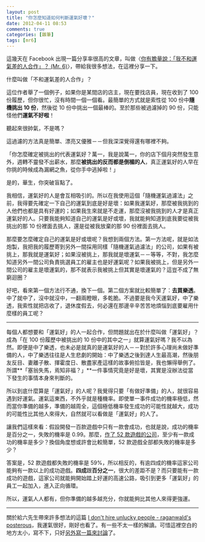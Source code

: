 ```yaml
---
layout: post
title: "你怎麼知道如何判斷運氣好壞？"
date: 2012-04-11 08:53
comments: true
categories: [雜筆]
tags: [mr6]
---
```


這幾天在 Facebook 出現一篇分享率很高的文章，叫做〈[你有膽量說：「我不和運氣差的人合作」？ (Mr. 6)][mr6]〉，帶給我很多想法，在這裡分享一下。

<!-- more -->

什麼叫做「不和運氣差的人合作」？

這位作者舉了一個例子，如果你是某間店的店主，現在要找店員，現在收到了 100 份履歷，但你很忙，沒有時間一個一個看。最簡單的方式就是索性從 100 份中**隨機挑出 10 份**，然後從 10 份中挑出一個最棒的。至於那些被過濾掉的 90 份，只能怪他們**運氣不好啦**！

聽起來很帥氣，不是嗎？

這過濾的方法真是簡單、漂亮又優雅－－但我深深覺得還有哪裡不夠。

「你怎麼確定被挑出的代表運氣好？萬一，我是說萬一，你的店下個月突然發生意外，週轉不靈發不出薪水，那麼**被挑出的反而都是倒楣的人**，真正運氣好的人早在你挑的時候成為漏網之魚，從你手中逃掉啦！」

是的，華生，你突破盲點了。

我相信，運氣好的人是會互相吸引的。所以在我使用這個「隨機運氣過濾法」之前，我得要先確定一下自己的運氣到底是好是壞：如果我運氣好，那麼被我挑到的人他們也都是具有好運的；如果我生來就是不走運，那麼沒被我挑到的人才是真正運氣好的人。只要我能夠知道自己的運氣是好或壞，我就能夠知道到底我要從被我挑出的那 10 份裡面去挑人，還是從被我放棄的那 90 份裡面去挑人。

那麼要怎麼確定自己的運氣是好或壞呢？我想到兩個方法。第一方法呢，就是如法炮製，我把我的履歷寄到另外一間採用同樣「隨機運氣過濾法」的公司，如果有被挑上，那我就是運氣好；如果沒被挑上，那我就是壞運氣－－等等，不對，我怎麼知道另外一間公司負責挑選員工的雇主也是好運氣呢？如果我被挑上，但是另外一間公司的雇主是壞運氣的，那不就表示我被挑上但其實是壞運氣的？這豈不成了無窮迴圈？

好吧，看來第一個方法行不通，換下一個。第二個方案就比較簡單了：**去買樂透**。中了就中了，沒中就沒中，一翻兩瞪眼，多乾脆。不過要是我今天運氣好，中了樂透，我索性就把店收了，退休度假去，何必還在那邊辛辛苦苦地煩惱到底要雇用什麼樣的員工呢？

- - - -

每個人都想要和「運氣好」的人一起合作，但問題就出在於什麼叫做「運氣好」？成為「在 100 份履歷中被挑出的 10 份中的其中之一」就算運氣好嗎？我不以為然。即便是中了樂透，也未必是就真的是運氣好的人－－對於許多心理尚未做好準備的人，中了樂透往往是人生悲劇的開始：中了樂透之後到達人生最高潮，然後朋友反目、妻離子散、揮霍度日、散盡家產這樣的故事俯拾皆是，我也懶得舉例了。所謂**「塞翁失馬，焉知非福？」**一件事情究竟是好是壞，其實是沒辦法從當下發生的事情本身來判斷的。

所以到底什麼算是「運氣好」的人呢？我覺得只要「有做好準備」的人，就很容易遇到好運氣。運氣這東西，不外乎就是種機率。即使單一事件成功的機率極低，然而當你準備的越多，準備的越周全，這個極低機率發生成功的可能性就越大，成功的可能性比其他人來得大，自然就可以看做是「運氣好」的人了。

讓我們這樣來看：假設開發一百款遊戲中只有一款會成功，也就是說，成功的機率是百分之一，失敗的機率是 0.99。那麼，[作了 52 款遊戲的公司][rovio]，至少有一款成功的機率是多少？換個角度想或許會比較簡單，52 款遊戲全部都失敗的機率是多少？

答案是，52 款遊戲都失敗的機率是 59%，所以相反的，有逾四成的機率這家公司能夠有一款以上的成功遊戲。**四成**跟**百分之一**，很大的差距不是？而只要能有一款成功的遊戲，這家公司就能夠開始踏上好運的高速公路，吸引到更多「運氣好」的員工一起加入，進入正向循環。

所以，運氣人人都有，但你準備的越多越充分，你就能夠比其他人來得更強運。

- - - -

關於給六先生帶來許多想法的這篇 [I don't hire unlucky people - raganwald's posterous][posterous]，我運氣很好，剛好也看了。有一些不太一樣的解讀。可惜這裡空白的地方太小，寫不下，只好[另外寫一篇來討論](/blog/2012/04/to-hire-lucky-or-unlucky-its-a-question/)了。

[mr6]: http://mr6.cc/?p=7363#more-7363
[posterous]: http://raganwald.posterous.com/i-dont-hire-unlucky-people
[rovio]: http://www.rovio.com/
